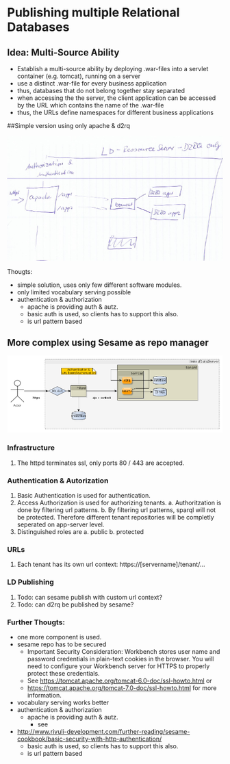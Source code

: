 # Publishing multiple Relational Databases

## Idea: Multi-Source Ability
* Establish a multi-source ability by deploying .war-files into a servlet container (e.g. tomcat), running on a server
* use a distinct .war-file for every business application
* thus, databases that do not belong together stay separated
* when accessing the the server, the client application can be accessed by the URL which contains the name of the .war-file
* thus, the URLs define namespaces for different business applications

##Simple version using only apache & d2rq

![](publishingWithD2rqOnly.png)

Thougts:
* simple solution, uses only few different software modules.
* only limited vocabulary serving possible
* authentication & authorization 
  * apache is providing auth & autz.
  * basic auth is used, so clients has to support this also.
  * is url pattern based

## More complex using Sesame as repo manager
![](publishingWithSesame.png)

### Infrastructure
1. The httpd terminates ssl, only ports 80 / 443 are accepted.

### Authentication & Autorization
1. Basic Authentication is used for authentication.
2. Access Authorization is used for authorizing tenants.
  a. Authoritzation is done by filtering url patterns.
  b. By filtering url patterns, sparql will not be protected. Therefore different tenant repositories will be completly seperated on app-server level.
3. Distinguished roles are
  a. public
  b. protected
  
### URLs
1. Each tenant has its own url context: https://[servername]/tenant/...

### LD Publishing
1. Todo: can sesame publish with custom url context?
2. Todo: can d2rq be published by sesame?
 

### Further Thougts:
* one more component is used.
* sesame repo has to be secured
	* Important Security Consideration: Workbench stores user name and password credentials in plain-text cookies in the browser. You will need to configure your Workbench server for HTTPS to properly protect these credentials. 
	* See <https://tomcat.apache.org/tomcat-6.0-doc/ssl-howto.html> or 
	* <https://tomcat.apache.org/tomcat-7.0-doc/ssl-howto.html> for more information.	
* vocabulary serving works better
* authentication & authorization 
  * apache is providing auth & autz.
  	* see 
* <http://www.rivuli-development.com/further-reading/sesame-cookbook/basic-security-with-http-authentication/>
  * basic auth is used, so clients has to support this also.
  * is url pattern based
